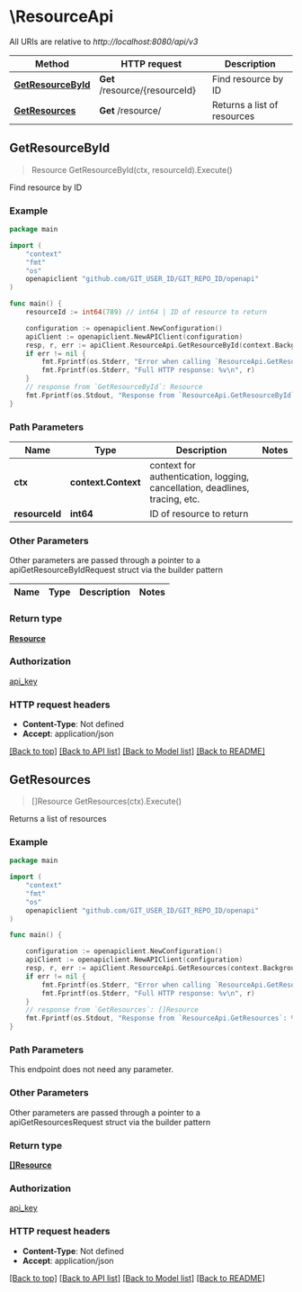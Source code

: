 # \ResourceApi

All URIs are relative to *http://localhost:8080/api/v3*

Method | HTTP request | Description
------------- | ------------- | -------------
[**GetResourceById**](ResourceApi.md#GetResourceById) | **Get** /resource/{resourceId} | Find resource by ID
[**GetResources**](ResourceApi.md#GetResources) | **Get** /resource/ | Returns a list of resources



## GetResourceById

> Resource GetResourceById(ctx, resourceId).Execute()

Find resource by ID



### Example

```go
package main

import (
    "context"
    "fmt"
    "os"
    openapiclient "github.com/GIT_USER_ID/GIT_REPO_ID/openapi"
)

func main() {
    resourceId := int64(789) // int64 | ID of resource to return

    configuration := openapiclient.NewConfiguration()
    apiClient := openapiclient.NewAPIClient(configuration)
    resp, r, err := apiClient.ResourceApi.GetResourceById(context.Background(), resourceId).Execute()
    if err != nil {
        fmt.Fprintf(os.Stderr, "Error when calling `ResourceApi.GetResourceById``: %v\n", err)
        fmt.Fprintf(os.Stderr, "Full HTTP response: %v\n", r)
    }
    // response from `GetResourceById`: Resource
    fmt.Fprintf(os.Stdout, "Response from `ResourceApi.GetResourceById`: %v\n", resp)
}
```

### Path Parameters


Name | Type | Description  | Notes
------------- | ------------- | ------------- | -------------
**ctx** | **context.Context** | context for authentication, logging, cancellation, deadlines, tracing, etc.
**resourceId** | **int64** | ID of resource to return | 

### Other Parameters

Other parameters are passed through a pointer to a apiGetResourceByIdRequest struct via the builder pattern


Name | Type | Description  | Notes
------------- | ------------- | ------------- | -------------


### Return type

[**Resource**](Resource.md)

### Authorization

[api_key](../README.md#api_key)

### HTTP request headers

- **Content-Type**: Not defined
- **Accept**: application/json

[[Back to top]](#) [[Back to API list]](../README.md#documentation-for-api-endpoints)
[[Back to Model list]](../README.md#documentation-for-models)
[[Back to README]](../README.md)


## GetResources

> []Resource GetResources(ctx).Execute()

Returns a list of resources



### Example

```go
package main

import (
    "context"
    "fmt"
    "os"
    openapiclient "github.com/GIT_USER_ID/GIT_REPO_ID/openapi"
)

func main() {

    configuration := openapiclient.NewConfiguration()
    apiClient := openapiclient.NewAPIClient(configuration)
    resp, r, err := apiClient.ResourceApi.GetResources(context.Background()).Execute()
    if err != nil {
        fmt.Fprintf(os.Stderr, "Error when calling `ResourceApi.GetResources``: %v\n", err)
        fmt.Fprintf(os.Stderr, "Full HTTP response: %v\n", r)
    }
    // response from `GetResources`: []Resource
    fmt.Fprintf(os.Stdout, "Response from `ResourceApi.GetResources`: %v\n", resp)
}
```

### Path Parameters

This endpoint does not need any parameter.

### Other Parameters

Other parameters are passed through a pointer to a apiGetResourcesRequest struct via the builder pattern


### Return type

[**[]Resource**](Resource.md)

### Authorization

[api_key](../README.md#api_key)

### HTTP request headers

- **Content-Type**: Not defined
- **Accept**: application/json

[[Back to top]](#) [[Back to API list]](../README.md#documentation-for-api-endpoints)
[[Back to Model list]](../README.md#documentation-for-models)
[[Back to README]](../README.md)

